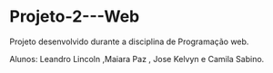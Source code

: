 # Projeto-2---Web

Projeto desenvolvido durante a disciplina de Programação web.

Alunos: Leandro Lincoln ,Maiara Paz , Jose Kelvyn e Camila Sabino.
